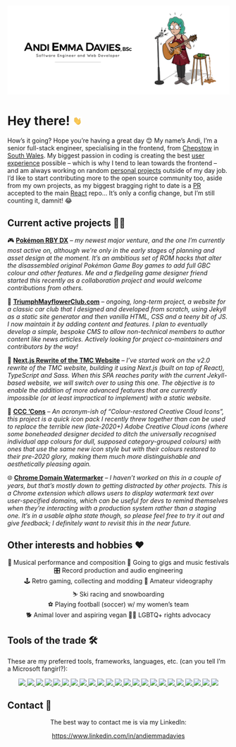 ![Hero Image](https://raw.githubusercontent.com/andidavies92/andidavies92/master/hero.png)

<h1>
    Hey there!
    <img src="https://raw.githubusercontent.com/andidavies92/andidavies92/master/wave.gif" alt="Animated Hand Waving" height="20px">
</h1>

How’s it going? Hope you’re having a great day 😊 My name’s Andi, I’m a senior full-stack engineer, specialising in the frontend, from [Chepstow](https://en.wikipedia.com/wiki/Chepstow) in [South Wales](https://en.wikipedia.com/wiki/South_Wales). My biggest passion in coding is creating the best [user experience](https://en.wikipedia.com/wiki/User_experience) possible – which is why I tend to lean towards the frontend – and am always working on random [personal projects](#current-active-projects-) outside of my day job. I’d like to start contributing more to the open source community too, aside from my own projects, as my biggest bragging right to date is a [PR](https://www.github.com/facebook/react/pull/11599) accepted to the main [React](https://www.github.com/facebook/react) repo… It’s only a config change, but I’m still counting it, damnit! 😂

## Current active projects 👩‍💻

🎮 **[Pokémon RBY DX](https://www.github.com/AmateurPanda92/pokemon-rby-dx)** – _my newest major venture, and the one I’m currently most active on, although we’re only in the early stages of planning and asset design at the moment. It’s an ambitious set of ROM hacks that alter the disassembled original Pokémon Game Boy games to add full GBC colour and other features. Me and a fledgeling game designer friend started this recently as a collaboration project and would welcome contributions from others._

🚗 **[TriumphMayflowerClub.com](https://www.github.com/Stack-in-a-box/triumphmayflowerclub.com)** – _ongoing, long-term project, a website for a classic car club that I designed and developed from scratch, using Jekyll as a static site generator and then vanilla HTML, CSS and a teeny bit of JS. I now maintain it by adding content and features. I plan to eventually develop a simple, bespoke CMS to allow non-technical members to author content like news articles. Actively looking for project co-maintainers and contributors by the way!_

🌟 **[Next.js Rewrite of the TMC Website](https://www.github.com/andidavies92/triumphmayflowerclub.com-next.js)** – _I’ve started work on the v2.0 rewrite of the TMC website, building it using Next.js (built on top of React), TypeScript and Sass. When this SPA reaches parity with the current Jekyll-based website, we will switch over to using this one. The objective is to enable the addition of more advanced features that are currently impossible (or at least impractical to implement) with a static website._

🎨 **[CCC ’Cons](https://www.github.com/andidavies92/ccc-cons)** – _An acronym-ish of “Colour-restored Creative Cloud Icons”, this project is a quick icon pack I recently threw together than can be used to replace the terrible new (late-2020+) Adobe Creative Cloud icons (where some boneheaded designer decided to ditch the universally recognised individual app colours for dull, supposed category-grouped colours) with ones that use the same new icon style but with their colours restored to their pre-2020 glory, making them much more distinguishable and aesthetically pleasing again._

🌐 **[Chrome Domain Watermarker](https://www.github.com/Stack-in-a-box/chrome-domain-watermarker)** – _I haven’t worked on this in a couple of years, but that’s mostly down to getting distracted by other projects. This is a Chrome extension which allows users to display watermark text over user-specified domains, which can be useful for devs to remind themselves when they’re interacting with a production system rather than a staging one. It’s in a usable alpha state though, so please feel free to try it out and give feedback; I definitely want to revisit this in the near future._

## Other interests and hobbies ❤

<p align="center">
    🎸&nbsp;Musical&nbsp;performance&nbsp;and&nbsp;composition
    🎤&nbsp;Going&nbsp;to&nbsp;gigs&nbsp;and&nbsp;music&nbsp;festivals
    🎛&nbsp;Record&nbsp;production&nbsp;and&nbsp;audio&nbsp;engineering
    🕹&nbsp;Retro&nbsp;gaming,&nbsp;collecting&nbsp;and&nbsp;modding
    🎥&nbsp;Amateur&nbsp;videography
    ⛷&nbsp;Ski&nbsp;racing&nbsp;and&nbsp;snowboarding
    ⚽&nbsp;Playing&nbsp;football&nbsp;(soccer)&nbsp;w/&nbsp;my&nbsp;women’s&nbsp;team
    🐕&nbsp;Animal&nbsp;lover&nbsp;and&nbsp;aspiring&nbsp;vegan
    🏳‍🌈&nbsp;LGBTQ+&nbsp;rights&nbsp;advocacy
</p>

## Tools of the trade 🛠

These are my preferred tools, frameworks, languages, etc. (can you tell I’m a Microsoft fangirl?):

<div align="center">
    <a href="https://www.dell.com/en-uk/shop/laptops/xps-17-laptop/spd/xps-17-9700-laptop">
        <img src="https://img.shields.io/badge/Laptop-Dell%20XPS%2017%209700-%230078D7?logo=dell&logoColor=white">
    <a>
    <a href="https://www.samsung.com/uk/smartphones/galaxy-s21-5g">
        <img src="https://img.shields.io/badge/Phone-Samsung%20Galaxy%20S21%20Ultra-%230078D7?logo=samsung&logoColor=white">
    <a>
    <a href="https://www.microsoft.com/windows/windows-11">
        <img src="https://img.shields.io/badge/Desktop%20OS-Windows%2011-%230078D7?logo=windows&logoColor=white">
    <a>
    <a href="https://www.samsung.com/uk/apps/one-ui">
        <img src="https://img.shields.io/badge/Mobile%20OS-One%20UI%20(Android)-%230078D7?logo=android&logoColor=white">
    <a>
    <a href="https://www.microsoft.com/edge">
        <img src="https://img.shields.io/badge/Browser-Microsoft%20Edge-%230078D7?logo=microsoft-edge&logoColor=white">
    <a>
    <a href="https://visualstudio.microsoft.com/vs">
        <img src="https://img.shields.io/badge/IDE-Visual%20Studio%202019-%230078D7?logo=visual-studio&logoColor=white">
    <a>
    <a href="https://code.visualstudio.com/">
        <img src="https://img.shields.io/badge/Editor-Visual%20Studio%20Code-%230078D7?logo=visual-studio-code&logoColor=white">
    <a>
    <a href="https://www.ubuntu.com/">
        <img src="https://img.shields.io/badge/WSL%20distro-Ubuntu-%230078D7?logo=ubuntu&logoColor=white">
    <a>
    <a href="https://www.gnu.org/software/bash">
        <img src="https://img.shields.io/badge/Shell-GNU%20Bash-%230078D7?logo=gnu-bash&logoColor=white">
    <a>
    <a href="https://www.git-scm.com/">
        <img src="https://img.shields.io/badge/VCS-Git-%230078D7?logo=git&logoColor=white">
    <a>
    <a href="https://www.reactjs.org/">
        <img src="https://img.shields.io/badge/Frontend%20framework-React-%230078D7?logo=react&logoColor=white">
    <a>
    <a href="https://www.nextjs.org/">
        <img src="https://img.shields.io/badge/New%20project%20bootstrapper-create--next--app%20(Next.js)-%230078D7?logo=next.js&logoColor=white">
    <a>
    <a href="https://www.typescriptlang.org/">
        <img src="https://img.shields.io/badge/Frontend%20language-TypeScript-%230078D7?logo=typescript&logoColor=white">
    <a>
    <a href="https://redux.js.org/">
        <img src="https://img.shields.io/badge/State%20management-Redux-%230078D7?logo=redux&logoColor=white">
    <a>
    <a href="https://www.yarnpkg.com/">
        <img src="https://img.shields.io/badge/Frontend%20package%20manager-Yarn-%230078D7?logo=yarn&logoColor=white">
    <a>
    <a href="https://dotnet.microsoft.com/">
        <img src="https://img.shields.io/badge/Backend%20framework-ASP.NET%20(.NET%205)-%230078D7?logo=.net&logoColor=white">
    <a>
    <a href="https://docs.microsoft.com/dotnet/csharp">
        <img src="https://img.shields.io/badge/Backend%20language-C%23-%230078D7?logo=c-sharp&logoColor=white">
    <a>
    <a href="https://www.nuget.org/">
        <img src="https://img.shields.io/badge/Backend%20package%20manager-NuGet-%230078D7?logo=nuget&logoColor=white">
    <a>
    <a href="https://www.mongodb.com/">
        <img src="https://img.shields.io/badge/DBMS-MongoDB-%230078D7?logo=mongodb&logoColor=white">
    <a>
    <a href="https://azure.microsoft.com/">
        <img src="https://img.shields.io/badge/Cloud%20platform-GCP%20(Google)-%230078D7?logo=google-cloud&logoColor=white">
    <a>
    <a href="https://www.amd.com/">
        <img src="https://img.shields.io/badge/Intel%20or%20AMD%3F-Team%20Red%20all%20the%20way-%230078D7?logo=amd&logoColor=white">
    <a>
    <a href="https://www.sega.com/">
        <img src="https://img.shields.io/badge/Who%20won%20the%2016--bit%20war%3F-Sonic%20the%20Hedgehog%20ftw!-%230078D7?logo=sega&logoColor=white">
    <a>
    <a href="https://www.xbox.com/">
        <img src="https://img.shields.io/badge/Xbox%20or%20PlayStation%3F-Xbox%2C%20of%20course%E2%80%A6-%230078D7?logo=xbox&logoColor=white">
    <a>
</div>

## Contact 📧

<div align="center">
    <p>The best way to contact me is via my LinkedIn:</p>
    <a href="https://www.linkedin.com/in/andiemmadavies">https://www.linkedin.com/in/andiemmadavies</a>
</div>
